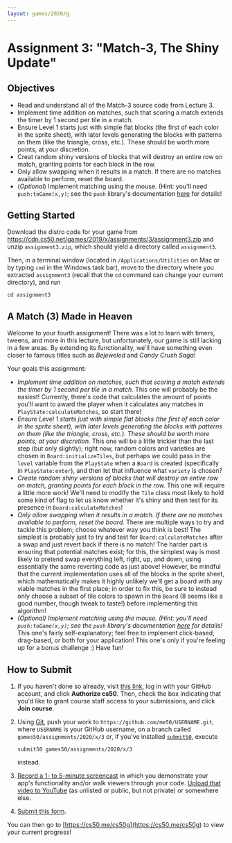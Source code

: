 ```yaml
---
layout: games/2020/g
---
```


# Assignment 3: "Match-3, The Shiny Update"

## Objectives

* Read and understand all of the Match-3 source code from Lecture 3.
* Implement time addition on matches, such that scoring a match extends the timer by 1 second per tile in a match.
* Ensure Level 1 starts just with simple flat blocks (the first of each color in the sprite sheet), with later levels generating the blocks with patterns on them (like the triangle, cross, etc.). These should be worth more points, at your discretion.
* Creat random shiny versions of blocks that will destroy an entire row on match, granting points for each block in the row.
* Only allow swapping when it results in a match. If there are no matches available to perform, reset the board.
* (*Optional*) Implement matching using the mouse. (Hint: you'll need `push:toGame(x,y)`; see the `push` library's documentation [here](https://github.com/Ulydev/push) for details!

## Getting Started

Download the distro code for your game from <https://cdn.cs50.net/games/2019/x/assignments/3/assignment3.zip> and unzip `assignment3.zip`, which should yield a directory called `assignment3`.

Then, in a terminal window (located in `/Applications/Utilities` on Mac or by typing
`cmd` in the Windows task bar), move to the directory where you extracted `assignment3`
(recall that the `cd` command can change your current directory), and run

```
cd assignment3
```

## A Match (3) Made in Heaven

Welcome to your fourth assignment! There was a lot to learn with timers, tweens, and more in this lecture, but unfortunately, our game is still lacking in a few areas. By extending its functionality, we'll have something even closer to famous titles such as *Bejeweled* and *Candy Crush Saga*!

Your goals this assignment:

* *Implement time addition on matches, such that scoring a match extends the timer by 1 second per tile in a match.* This one will probably be the easiest! Currently, there's code that calculates the amount of points you'll want to award the player when it calculates any matches in `PlayState:calculateMatches`, so start there!
* *Ensure Level 1 starts just with simple flat blocks (the first of each color in the sprite sheet), with later levels generating the blocks with patterns on them (like the triangle, cross, etc.). These should be worth more points, at your discretion.* This one will be a little trickier than the last step (but only slightly); right now, random colors and varieties are chosen in `Board:initializeTiles`, but perhaps we could pass in the `level` variable from the `PlayState` when a `Board` is created (specifically in `PlayState:enter`), and then let that influence what `variety` is chosen?
* *Create random shiny versions of blocks that will destroy an entire row on match, granting points for each block in the row.* This one will require a little more work! We'll need to modify the `Tile` class most likely to hold some kind of flag to let us know whether it's shiny and then test for its presence in `Board:calculateMatches`!
* *Only allow swapping when it results in a match. If there are no matches available to perform, reset the board.* There are multiple ways to try and tackle this problem; choose whatever way you think is best! The simplest is probably just to try and test for `Board:calculateMatches` after a swap and just revert back if there is no match! The harder part is ensuring that potential matches exist; for this, the simplest way is most likely to pretend swap everything left, right, up, and down, using essentially the same reverting code as just above! However, be mindful that the current implementation uses all of the blocks in the sprite sheet, which mathematically makes it highly unlikely we'll get a board with any viable matches in the first place; in order to fix this, be sure to instead only choose a subset of tile colors to spawn in the `Board` (8 seems like a good number, though tweak to taste!) before implementing this algorithm!
* *(*Optional*) Implement matching using the mouse. (Hint: you'll need `push:toGame(x,y)`; see the `push` library's documentation [here](https://github.com/Ulydev/push) for details!* This one's fairly self-explanatory; feel free to implement click-based, drag-based, or both for your application! This one's only if you're feeling up for a bonus challenge :) Have fun!


## How to Submit

1. If you haven't done so already, visit [this link](https://submit.cs50.io/invites/46e6f2ea29954ce9bb1bdc478a440055), log in with your GitHub account, and click **Authorize cs50**. Then, check the box indicating that you'd like to grant course staff access to your submissions, and click **Join course**.
1. Using [Git](https://git-scm.com/downloads), push your work to `https://github.com/me50/USERNAME.git`, where `USERNAME` is your GitHub username, on a branch called `games50/assignments/2020/x/3` or, if you've installed [`submit50`](https://cs50.readthedocs.io/submit50/), execute

   ```
   submit50 games50/assignments/2020/x/3
   ```

   instead.
1. [Record a 1- to 5-minute screencast](https://www.howtogeek.com/205742/how-to-record-your-windows-mac-linux-android-or-ios-screen/) in which you demonstrate your app's functionality and/or walk viewers through your code. [Upload that video to YouTube](https://www.youtube.com/upload) (as unlisted or public, but not private) or somewhere else.
1. [Submit this form](https://forms.cs50.io/14d06066-8feb-4bf5-9beb-42d7cfec9531).

You can then go to [https://cs50.me/cs50g](https://cs50.me/cs50g) to view your current progress!
